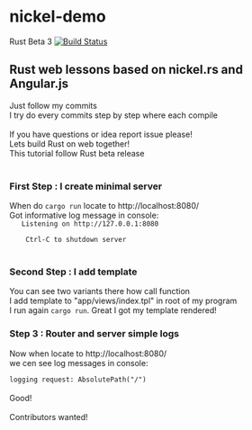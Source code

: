 # nickel-demo
Rust Beta 3 [![Build Status](https://travis-ci.org/Codenator81/nickel-demo.png?branch=master)](https://travis-ci.org/Codenator81/nickel-demo)
<h2>Rust web lessons based on nickel.rs and Angular.js</h2>
Just follow my commits <br>
I try do every commits step by step where each compile<br>
<br>
If you have questions or idea report issue please!<br>
Lets build Rust on web together!
<br>
This tutorial follow Rust beta release<br>
<br>
<h3>First Step : I create minimal server</h3>
When do <code>cargo run</code> locate to http://localhost:8080/<br>
Got informative log message in console:<br>
 <code>   Listening on http://127.0.0.1:8080<br>
    Ctrl-C to shutdown server</code><br>
<br>
<h3>Second Step : I add template</h3>
You can see two variants there how call function<br>
I add template to "app/views/index.tpl" in root of my program<br>
I run again <code>cargo run</code>. Great I got my template rendered!<br>

<h3>Step 3 : Router and server simple logs</h3>
Now when locate to http://localhost:8080/<br>
we cen see log messages in console:<br>
<code>
logging request: AbsolutePath("/")
</code><br>
Good!

<br>
<br>
Contributors wanted!

